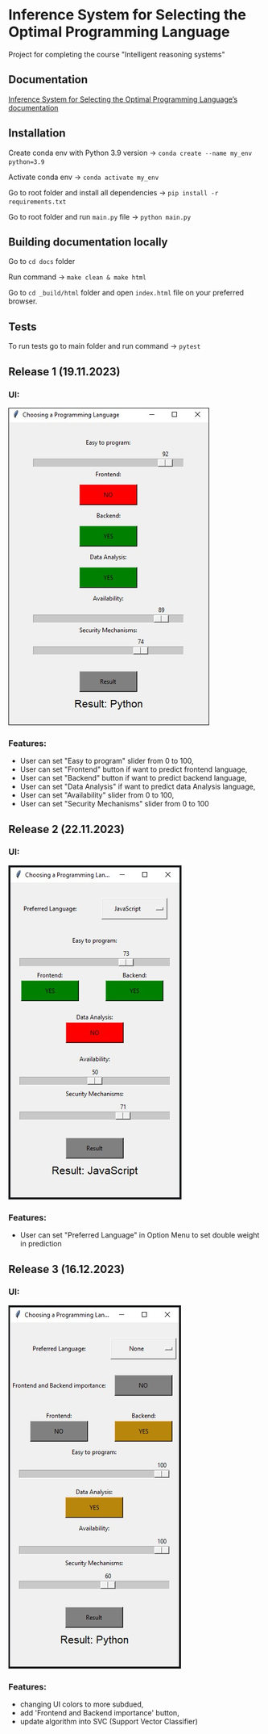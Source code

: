 # Inference System for Selecting the Optimal Programming Language

Project for completing the course "Intelligent reasoning systems"

## Documentation
<a href="https://wolanin00.github.io/Inference-System-for-Selecting-the-Optimal-Programming-Language/index.html" target="_blank">Inference System for Selecting the Optimal Programming Language’s documentation</a>

## Installation
Create conda env with Python 3.9 version -> `conda create --name my_env python=3.9`

Activate conda env -> `conda activate my_env`

Go to root folder and install all dependencies -> `pip install -r requirements.txt`

Go to root folder and run `main.py` file -> `python main.py`

## Building documentation locally
Go to `cd docs` folder

Run command -> `make clean & make html`

Go to `cd _build/html` folder and open `index.html` file on your preferred browser.

## Tests
To run tests go to main folder and run command -> `pytest`

## Release 1 (19.11.2023)
### UI:
<img src="./static/scn/Release_1_UI.jpg" alt="Screenshot" style="border: 1px solid #000;"/>

### Features:
- User can set "Easy to program" slider from 0 to 100,
- User can set "Frontend" button if want to predict frontend language,
- User can set "Backend" button if want to predict backend language,
- User can set "Data Analysis" if want to predict data Analysis language,
- User can set "Availability" slider from 0 to 100,
- User can set "Security Mechanisms" slider from 0 to 100

## Release 2 (22.11.2023)
### UI:
<img src="./static/scn/Release_2_UI.jpg" alt="Screenshot"/>

### Features:
- User can set "Preferred Language" in Option Menu to set double weight in prediction

## Release 3 (16.12.2023)
### UI:
<img src="./static/scn/Release_3_UI.jpg" alt="Screenshot"/>

### Features:
- changing UI colors to more subdued,
- add 'Frontend and Backend importance' button,
- update algorithm into SVC (Support Vector Classifier)
